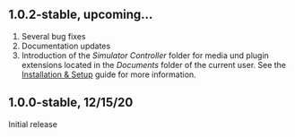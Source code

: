 ## 1.0.2-stable, upcoming...

  1. Several bug fixes
  2. Documentation updates
  3. Introduction of the *Simulator Controller* folder for media und plugin extensions located in the *Documents* folder of the current user. See the [Installation & Setup](*) guide for more information.

## 1.0.0-stable, 12/15/20

Initial release